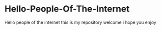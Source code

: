 # Hello-People-Of-The-Internet
Hello people of the internet this is my repository welcome i hope you enjoy
